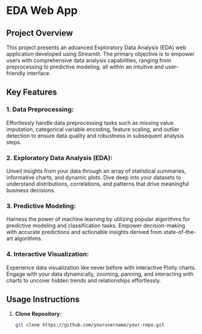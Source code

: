 # EDA Web App

## Project Overview

This project presents an advanced Exploratory Data Analysis (EDA) web application developed using Streamlit. The primary objective is to empower users with comprehensive data analysis capabilities, ranging from preprocessing to predictive modeling, all within an intuitive and user-friendly interface.

## Key Features

### 1. Data Preprocessing:
Effortlessly handle data preprocessing tasks such as missing value imputation, categorical variable encoding, feature scaling, and outlier detection to ensure data quality and robustness in subsequent analysis steps.

### 2. Exploratory Data Analysis (EDA):
Unveil insights from your data through an array of statistical summaries, informative charts, and dynamic plots. Dive deep into your datasets to understand distributions, correlations, and patterns that drive meaningful business decisions.

### 3. Predictive Modeling:
Harness the power of machine learning by utilizing popular algorithms for predictive modeling and classification tasks. Empower decision-making with accurate predictions and actionable insights derived from state-of-the-art algorithms.

### 4. Interactive Visualization:
Experience data visualization like never before with interactive Plotly charts. Engage with your data dynamically, zooming, panning, and interacting with charts to uncover hidden trends and relationships effortlessly.

## Usage Instructions

1. **Clone Repository:**
   ```bash
   git clone https://github.com/yourusername/your-repo.git
